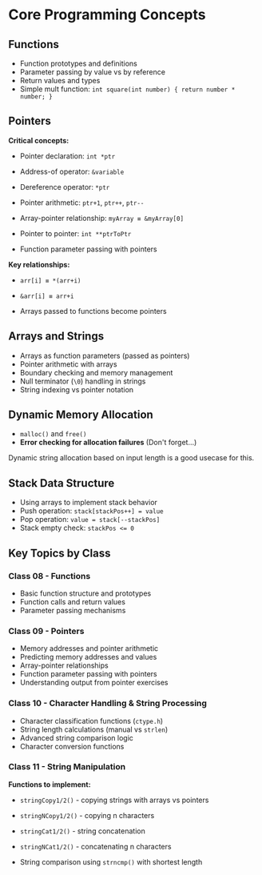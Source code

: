 # Core Programming Concepts

## Functions
- Function prototypes and definitions
- Parameter passing by value vs by reference
- Return values and types
- Simple mult function: `int square(int number) { return number * number; }`

## Pointers
**Critical concepts:**
- Pointer declaration: `int *ptr`

- Address-of operator: `&variable`

- Dereference operator: `*ptr`

- Pointer arithmetic: `ptr+1`, `ptr++`, `ptr--`

- Array-pointer relationship: `myArray ≡ &myArray[0]`

- Pointer to pointer: `int **ptrToPtr`

- Function parameter passing with pointers

**Key relationships:**

- `arr[i] ≡ *(arr+i)`

- `&arr[i] ≡ arr+i`

- Arrays passed to functions become pointers

## Arrays and Strings
- Arrays as function parameters (passed as pointers)
- Pointer arithmetic with arrays
- Boundary checking and memory management
- Null terminator (`\0`) handling in strings
- String indexing vs pointer notation

## Dynamic Memory Allocation
- `malloc()` and `free()`
- **Error checking for allocation failures** (Don't forget...)

Dynamic string allocation based on input length is a good usecase for this.

## Stack Data Structure
- Using arrays to implement stack behavior
- Push operation: `stack[stackPos++] = value`
- Pop operation: `value = stack[--stackPos]`
- Stack empty check: `stackPos <= 0`

## Key Topics by Class

### Class 08 - Functions
- Basic function structure and prototypes
- Function calls and return values
- Parameter passing mechanisms

### Class 09 - Pointers
- Memory addresses and pointer arithmetic
- Predicting memory addresses and values
- Array-pointer relationships
- Function parameter passing with pointers
- Understanding output from pointer exercises

### Class 10 - Character Handling & String Processing
- Character classification functions (`ctype.h`)
- String length calculations (manual vs `strlen`)
- Advanced string comparison logic
- Character conversion functions

### Class 11 - String Manipulation
**Functions to implement:**

- `stringCopy1/2()` - copying strings with arrays vs pointers

- `stringNCopy1/2()` - copying n characters

- `stringCat1/2()` - string concatenation  

- `stringNCat1/2()` - concatenating n characters

- String comparison using `strncmp()` with shortest length
